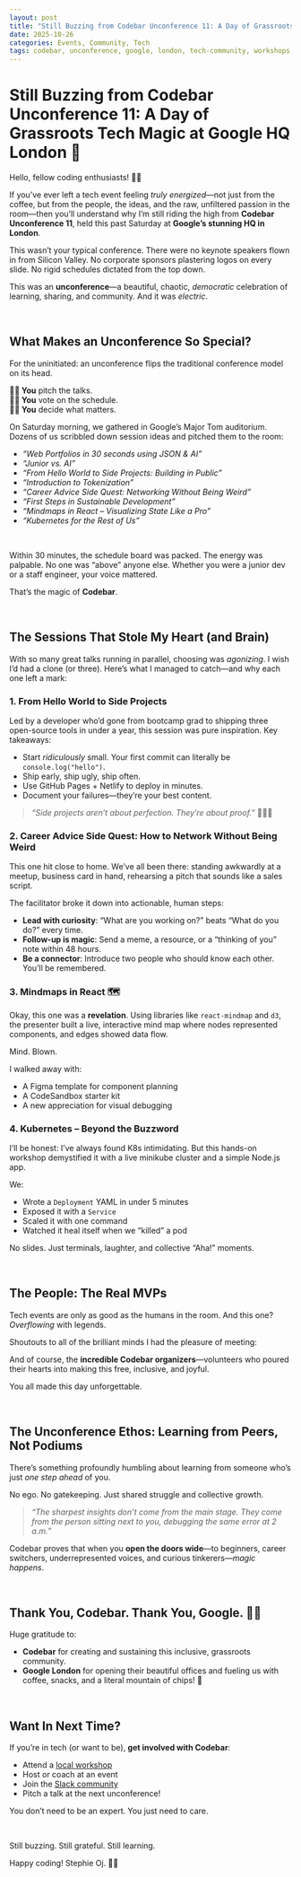 ```yaml
---
layout: post
title: "Still Buzzing from Codebar Unconference 11: A Day of Grassroots Tech Magic at Google HQ London"
date: 2025-10-26
categories: Events, Community, Tech
tags: codebar, unconference, google, london, tech-community, workshops, networking
---
```


# Still Buzzing from Codebar Unconference 11: A Day of Grassroots Tech Magic at Google HQ London 🐝

Hello, fellow coding enthusiasts! 👋🏻

If you’ve ever left a tech event feeling *truly energized*—not just from the coffee, but from the people, the ideas, and the raw, unfiltered passion in the room—then you’ll understand why I’m still riding the high from **Codebar Unconference 11**, held this past Saturday at **Google’s stunning HQ in London**.

This wasn’t your typical conference. There were no keynote speakers flown in from Silicon Valley. No corporate sponsors plastering logos on every slide. No rigid schedules dictated from the top down.

This was an **unconference**—a beautiful, chaotic, *democratic* celebration of learning, sharing, and community. And it was *electric*.

<br/>

## What Makes an Unconference So Special?

For the uninitiated: an unconference flips the traditional conference model on its head.

 **🫵🏻 You** pitch the talks.  
 **🫵🏻 You** vote on the schedule.  
 **🫵🏻 You** decide what matters.

On Saturday morning, we gathered in Google’s Major Tom auditorium. Dozens of us scribbled down session ideas and pitched them to the room:

- *“Web Portfolios in 30 seconds using JSON & AI”*  
- *“Junior vs. AI”*  
- *“From Hello World to Side Projects: Building in Public”*  
- *“Introduction to Tokenization”*  
- *“Career Advice Side Quest: Networking Without Being Weird”*  
- *“First Steps in Sustainable Development”*  
- *“Mindmaps in React – Visualizing State Like a Pro”*  
- *“Kubernetes for the Rest of Us”*

<br/>

Within 30 minutes, the schedule board was packed. The energy was palpable. No one was “above” anyone else. Whether you were a junior dev or a staff engineer, your voice mattered.

That’s the magic of **Codebar**.

<br/>

## The Sessions That Stole My Heart (and Brain)

With so many great talks running in parallel, choosing was *agonizing*. I wish I’d had a clone (or three). Here’s what I managed to catch—and why each one left a mark:

### 1. **From Hello World to Side Projects**  
Led by a developer who’d gone from bootcamp grad to shipping three open-source tools in under a year, this session was pure inspiration. Key takeaways:

- Start *ridiculously* small. Your first commit can literally be `console.log("hello")`.
- Ship early, ship ugly, ship often.
- Use GitHub Pages + Netlify to deploy in minutes.
- Document your failures—they’re your best content.

> _“Side projects aren’t about perfection. They’re about proof.”_ 💁🏼‍♀️

### 2. **Career Advice Side Quest: How to Network Without Being Weird**  
This one hit close to home. We’ve all been there: standing awkwardly at a meetup, business card in hand, rehearsing a pitch that sounds like a sales script.

The facilitator broke it down into actionable, human steps:

- **Lead with curiosity**: “What are you working on?” beats “What do you do?” every time.
- **Follow-up is magic**: Send a meme, a resource, or a “thinking of you” note within 48 hours.
- **Be a connector**: Introduce two people who should know each other. You’ll be remembered.

### 3. **Mindmaps in React** 🗺️
Okay, this one was a **revelation**. Using libraries like `react-mindmap` and `d3`, the presenter built a live, interactive mind map where nodes represented components, and edges showed data flow.

Mind. Blown.

I walked away with:

- A Figma template for component planning
- A CodeSandbox starter kit
- A new appreciation for visual debugging

### 4. **Kubernetes – Beyond the Buzzword**  
I’ll be honest: I’ve always found K8s intimidating. But this hands-on workshop demystified it with a live minikube cluster and a simple Node.js app.

We:

- Wrote a `Deployment` YAML in under 5 minutes
- Exposed it with a `Service`
- Scaled it with one command
- Watched it heal itself when we “killed” a pod

No slides. Just terminals, laughter, and collective “Aha!” moments.

<br/>



## The People: The Real MVPs

Tech events are only as good as the humans in the room. And this one? *Overflowing* with legends.

Shoutouts to all of the brilliant minds I had the pleasure of meeting:

And of course, the **incredible Codebar organizers**—volunteers who poured their hearts into making this free, inclusive, and joyful.

You all made this day unforgettable.

<br/>


## The Unconference Ethos: Learning from Peers, Not Podiums

There’s something profoundly humbling about learning from someone who’s just *one step ahead* of you.

No ego. No gatekeeping. Just shared struggle and collective growth.

> _“The sharpest insights don’t come from the main stage. They come from the person sitting next to you, debugging the same error at 2 a.m.”_

Codebar proves that when you **open the doors wide**—to beginners, career switchers, underrepresented voices, and curious tinkerers—*magic happens*.

<br/>


## Thank You, Codebar. Thank You, Google. 🙏🏻

Huge gratitude to:

- **Codebar** for creating and sustaining this inclusive, grassroots community.
- **Google London** for opening their beautiful offices and fueling us with coffee, snacks, and a literal mountain of chips! 🍟

<br/>

## Want In Next Time?

If you’re in tech (or want to be), **get involved with Codebar**:

- Attend a [local workshop](https://codebar.io/workshops)
- Host or coach at an event
- Join the [Slack community](https://codebar.io/slack)
- Pitch a talk at the next unconference!

You don’t need to be an expert. You just need to care. 

<br/>

Still buzzing. Still grateful. Still learning.

Happy coding! Stephie Oj. 🐙💖
